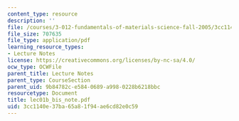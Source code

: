 ```yaml
---
content_type: resource
description: ''
file: /courses/3-012-fundamentals-of-materials-science-fall-2005/3cc1140e37ba65a81f94ae6cd82e0c59_lec01b_bis_note.pdf
file_size: 707635
file_type: application/pdf
learning_resource_types:
- Lecture Notes
license: https://creativecommons.org/licenses/by-nc-sa/4.0/
ocw_type: OCWFile
parent_title: Lecture Notes
parent_type: CourseSection
parent_uid: 9b84782c-e584-0689-a998-0228b6218bbc
resourcetype: Document
title: lec01b_bis_note.pdf
uid: 3cc1140e-37ba-65a8-1f94-ae6cd82e0c59
---
```

